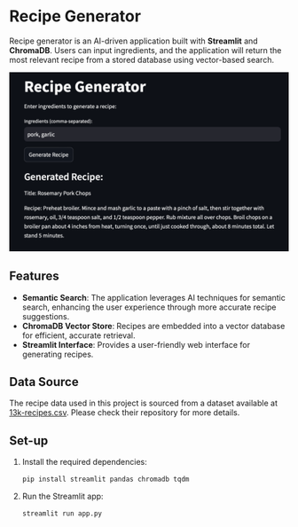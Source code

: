 # Recipe Generator

Recipe generator is an AI-driven application built with **Streamlit** and **ChromaDB**. Users can input ingredients, and the application will return the most relevant recipe from a stored database using vector-based search.

![Recipe Generator](image/generator.png)

## Features

- **Semantic Search**: The application leverages AI techniques for semantic search, enhancing the user experience through more accurate recipe suggestions.
- **ChromaDB Vector Store**: Recipes are embedded into a vector database for efficient, accurate retrieval.
- **Streamlit Interface**: Provides a user-friendly web interface for generating recipes.

## Data Source

The recipe data used in this project is sourced from a dataset available at [13k-recipes.csv](https://github.com/josephrmartinez/recipe-dataset/blob/main/13k-recipes.csv). Please check their repository for more details.

## Set-up
1. Install the required dependencies:
   ```bash
   pip install streamlit pandas chromadb tqdm
   ```

2. Run the Streamlit app:
   ```bash
   streamlit run app.py
   ```


